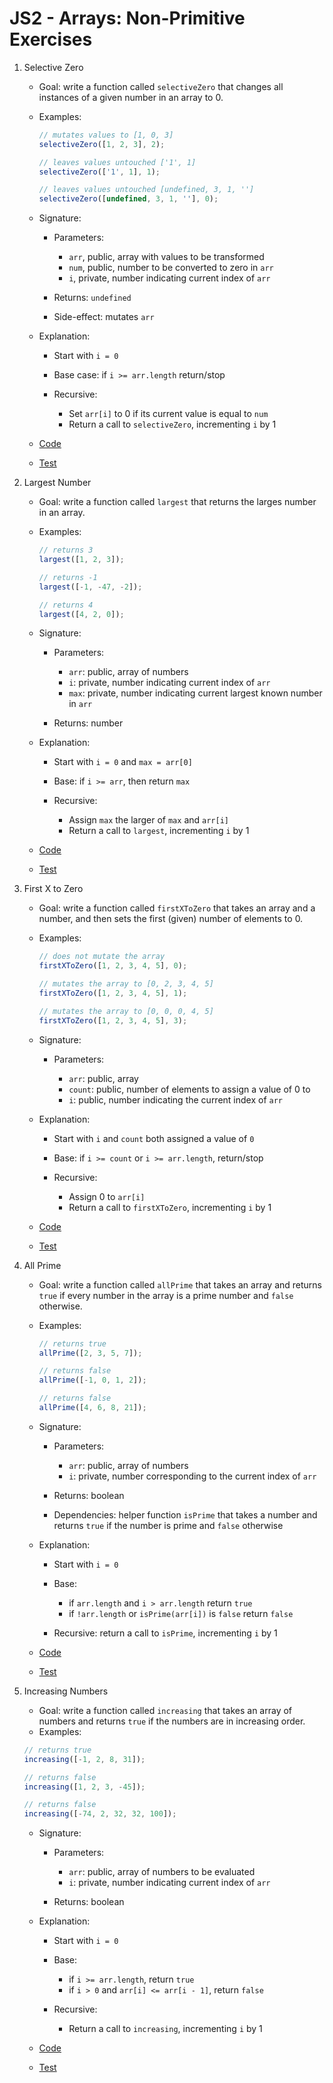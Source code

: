 # JS2 - Arrays: Non-Primitive Exercises

1. Selective Zero

   - Goal: write a function called `selectiveZero` that changes all instances of a given number in an array to 0.
   - Examples:

     ```js
     // mutates values to [1, 0, 3]
     selectiveZero([1, 2, 3], 2);

     // leaves values untouched ['1', 1]
     selectiveZero(['1', 1], 1);

     // leaves values untouched [undefined, 3, 1, '']
     selectiveZero([undefined, 3, 1, ''], 0);
     ```

   - Signature:

     - Parameters:

       - `arr`, public, array with values to be transformed
       - `num`, public, number to be converted to zero in `arr`
       - `i`, private, number indicating current index of `arr`

     - Returns: `undefined`
     - Side-effect: mutates `arr`

   - Explanation:

     - Start with `i = 0`
     - Base case: if `i >= arr.length` return/stop
     - Recursive:

       - Set `arr[i]` to 0 if its current value is equal to `num`
       - Return a call to `selectiveZero`, incrementing `i` by 1

   - [Code](selective-zero.js)
   - [Test](selective-zero..test.js)

2. Largest Number

   - Goal: write a function called `largest` that returns the larges number in an array.
   - Examples:

     ```js
     // returns 3
     largest([1, 2, 3]);

     // returns -1
     largest([-1, -47, -2]);

     // returns 4
     largest([4, 2, 0]);
     ```

   - Signature:

     - Parameters:

       - `arr`: public, array of numbers
       - `i`: private, number indicating current index of `arr`
       - `max`: private, number indicating current largest known number in `arr`

     - Returns: number

   - Explanation:

     - Start with `i = 0` and `max = arr[0]`
     - Base: if `i >= arr`, then return `max`
     - Recursive:

       - Assign `max` the larger of `max` and `arr[i]`
       - Return a call to `largest`, incrementing `i` by 1

   - [Code](largest.js)
   - [Test](largest.test.js)

3. First X to Zero

   - Goal: write a function called `firstXToZero` that takes an array and a number, and then sets the first (given) number of elements to 0.
   - Examples:

     ```js
     // does not mutate the array
     firstXToZero([1, 2, 3, 4, 5], 0);

     // mutates the array to [0, 2, 3, 4, 5]
     firstXToZero([1, 2, 3, 4, 5], 1);

     // mutates the array to [0, 0, 0, 4, 5]
     firstXToZero([1, 2, 3, 4, 5], 3);
     ```

   - Signature:

     - Parameters:

       - `arr`: public, array
       - `count`: public, number of elements to assign a value of 0 to
       - `i`: public, number indicating the current index of `arr`

   - Explanation:

     - Start with `i` and `count` both assigned a value of `0`
     - Base: if `i >= count` or `i >= arr.length`, return/stop
     - Recursive:

       - Assign 0 to `arr[i]`
       - Return a call to `firstXToZero`, incrementing `i` by 1

   - [Code](first-x-to-zero.js)
   - [Test](first-x-to-zero.test.js)

4. All Prime

   - Goal: write a function called `allPrime` that takes an array and returns `true` if every number in the array is a prime number and `false` otherwise.
   - Examples:

     ```js
     // returns true
     allPrime([2, 3, 5, 7]);

     // returns false
     allPrime([-1, 0, 1, 2]);

     // returns false
     allPrime([4, 6, 8, 21]);
     ```

   - Signature:

     - Parameters:

       - `arr`: public, array of numbers
       - `i`: private, number corresponding to the current index of `arr`

     - Returns: boolean
     - Dependencies: helper function `isPrime` that takes a number and returns `true` if the number is prime and `false` otherwise

   - Explanation:

     - Start with `i = 0`
     - Base:

       - if `arr.length` and `i > arr.length` return `true`
       - if `!arr.length` or `isPrime(arr[i])` is `false` return `false`

     - Recursive: return a call to `isPrime`, incrementing `i` by 1

   - [Code](all-prime.js)
   - [Test](all-prime.test.js)

5. Increasing Numbers

   - Goal: write a function called `increasing` that takes an array of numbers and returns `true` if the numbers are in increasing order.
   - Examples:

   ```js
   // returns true
   increasing([-1, 2, 8, 31]);

   // returns false
   increasing([1, 2, 3, -45]);

   // returns false
   increasing([-74, 2, 32, 32, 100]);
   ```

   - Signature:

     - Parameters:

       - `arr`: public, array of numbers to be evaluated
       - `i`: private, number indicating current index of `arr`

     - Returns: boolean

   - Explanation:

     - Start with `i = 0`
     - Base:

       - if `i >= arr.length`, return `true`
       - if `i > 0` and `arr[i] <= arr[i - 1]`, return `false`

     - Recursive:

       - Return a call to `increasing`, incrementing `i` by 1

   - [Code](increasing.js)
   - [Test](increasing.test.js)
